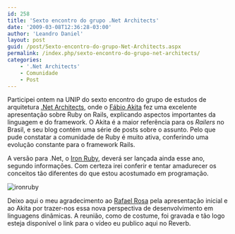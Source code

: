 ```yaml
---
id: 258
title: 'Sexto encontro do grupo .Net Architects'
date: '2009-03-08T12:36:28-03:00'
author: 'Leandro Daniel'
layout: post
guid: /post/Sexto-encontro-do-grupo-Net-Architects.aspx
permalink: /index.php/sexto-encontro-do-grupo-net-architects/
categories:
    - '.Net Architects'
    - Comunidade
    - Post
---
```


Participei ontem na UNIP do sexto encontro do grupo de estudos de arquitetura [.Net Architects](http://www.dotnetarchitects.net/), onde o [Fábio Akita](http://www.akitaonrails.com/) fez uma excelente apresentação sobre Ruby on Rails, explicando aspectos importantes da linguagem e do framework. O Akita é a maior referência para os *Railers* no Brasil, e seu blog contém uma série de posts sobre o assunto. Pelo que pude constatar a comunidade de Ruby é muito ativa, conferindo uma evolução constante para o framework Rails.

A versão para .Net, o [Iron Ruby](http://www.ironruby.net/), deverá ser lançada ainda esse ano, segundo informações. Com certeza irei conferir e tentar amadurecer os conceitos tão diferentes do que estou acostumado em programação.

![ironruby](http://leandrodaniel.com/pics/WindowsLiveWriter/Sextoencontrodogrupo.NetArchitects_AD25/ironruby_99991c2f-ecab-4240-82a9-38780c763c5d.png "ironruby")

Deixo aqui o meu agradecimento ao [Rafael Rosa](http://www.rafaelrosafu.com/) pela apresentação inicial e ao Akita por trazer-nos essa nova perspectiva de desenvolvimento em linguagens dinâmicas. A reunião, como de costume, foi gravada e tão logo esteja disponível o link para o vídeo eu publico aqui no Reverb.
